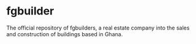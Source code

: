 # fgbuilder
The official repository of fgbuilders, a real estate company into the sales and construction of buildings based in Ghana.
